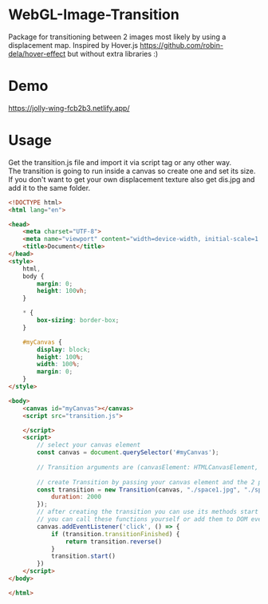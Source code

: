 # WebGL-Image-Transition
Package for transitioning between 2 images most likely by using a displacement map. Inspired by Hover.js https://github.com/robin-dela/hover-effect but without extra libraries :)

# Demo 
https://jolly-wing-fcb2b3.netlify.app/

# Usage 
Get the transition.js file and import it via script tag or any other way.  
The transition is going to run inside a canvas so create one and set its size.  
If you don't want to get your own displacement texture also get dis.jpg and add it to the same folder.

```html
<!DOCTYPE html>
<html lang="en">

<head>
    <meta charset="UTF-8">
    <meta name="viewport" content="width=device-width, initial-scale=1.0">
    <title>Document</title>
</head>
<style>
    html,
    body {
        margin: 0;
        height: 100vh;
    }

    * {
        box-sizing: border-box;
    }

    #myCanvas {
        display: block;
        height: 100%;
        width: 100%;
        margin: 0;
    }
</style>

<body>
    <canvas id="myCanvas"></canvas>
    <script src="transition.js">

    </script>
    <script>
        // select your canvas element
        const canvas = document.querySelector('#myCanvas');
        
        // Transition arguments are (canvasElement: HTMLCanvasElement, imageOne: string, imageTwo: string, options: {duration: number, displacementImageSrc: string})
        
        // create Transition by passing your canvas element and the 2 pictures you want to transition between
        const transition = new Transition(canvas, "./space1.jpg", "./space2.jpg", {
            duration: 2000
        });
        // after creating the transition you can use its methods start and reverse in order to run the transition forwards and backwards.
        // you can call these functions yourself or add them to DOM events
        canvas.addEventListener('click', () => {
            if (transition.transitionFinished) {
                return transition.reverse()
            }
            transition.start()
        })
    </script>
</body>

</html>
```
